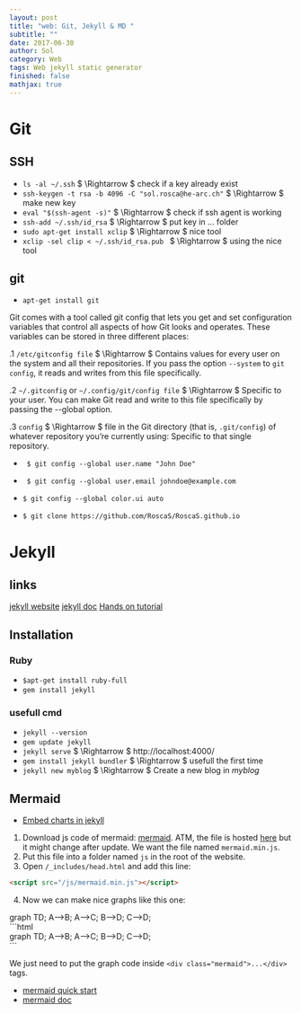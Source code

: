 ```yaml
---
layout: post
title: "web: Git, Jekyll & MD "
subtitle: ""
date: 2017-06-30
author: Sol
category: Web
tags: Web jekyll static generator
finished: false
mathjax: true
---
```


# Git

## SSH

* `ls -al ~/.ssh` $ \Rightarrow $ check if a key already exist
* `ssh-keygen -t rsa -b 4096 -C "sol.rosca@he-arc.ch"` $ \Rightarrow $ make new key
* `eval "$(ssh-agent -s)"` $ \Rightarrow $ check if ssh agent is working
* `ssh-add ~/.ssh/id_rsa` $ \Rightarrow $ put key in ... folder
* `sudo apt-get install xclip` $ \Rightarrow $ nice tool
* `xclip -sel clip < ~/.ssh/id_rsa.pub ` $ \Rightarrow $  using the nice tool

## git

* `apt-get install git` 

Git comes with a tool called git config that lets you get and set configuration variables that control all aspects of how Git looks and operates. These variables can be stored in three different places:

.1 `/etc/gitconfig file` $ \Rightarrow $  Contains values for every user on the system and all their repositories. If you pass the option `--system` to `git config`, it reads and writes from this file specifically.

.2 `~/.gitconfig` or `~/.config/git/config file` $ \Rightarrow $  Specific to your user. You can make Git read and write to this file specifically by passing the --global option.

.3 `config` $ \Rightarrow $  file in the Git directory (that is, `.git/config`) of whatever repository you’re currently using: Specific to that single repository.


* ` $ git config --global user.name "John Doe"`
* ` $ git config --global user.email johndoe@example.com`

* `$ git config --global color.ui auto`

* `$ git clone https://github.com/RoscaS/RoscaS.github.io`


# Jekyll

## links
[jekyll website](https://jekyllrb.com/)
[jekyll doc](https://jekyllrb.com/docs/home/)
[Hands on tutorial](http://jekyllrb.com/tutorials/)

## Installation

### Ruby

* `$apt-get install ruby-full`  
* `gem install jekyll`


### usefull cmd

* `jekyll --version`
* `gem update jekyll`
* `jekyll serve` $ \Rightarrow $ http://localhost:4000/
* `gem install jekyll bundler` $ \Rightarrow $ usefull the first time
* `jekyll new myblog` $ \Rightarrow $ Create a new blog in _myblog_


## Mermaid
* [Embed charts in jekyll](http://kkpattern.github.io/2015/05/15/Embed-Chart-in-Jekyll.html)

1. Download js code of mermaid: [mermaid](https://github.com/knsv/mermaid). ATM, the file is hosted [here](https://unpkg.com/mermaid@7.1.0/dist/) but it might change after update. We want the file named `mermaid.min.js`.
2. Put this file into a folder named `js` in the root of the website.
3. Open `/_includes/head.html` and add this line: 
```html
<script src="/js/mermaid.min.js"></script>
```
4. Now we can make nice graphs like this one:
<div class="mermaid">
graph TD;
    A-->B;
    A-->C;
    B-->D;
    C-->D;
</div>
```html
<div class="mermaid">
graph TD;
    A-->B;
    A-->C;
    B-->D;
    C-->D;
</div>
```

We just need to put the graph code inside `<div class="mermaid">...</div>` tags.


* [mermaid quick start](https://github.com/knsv/mermaid)
* [mermaid doc](https://mermaidjs.github.io)